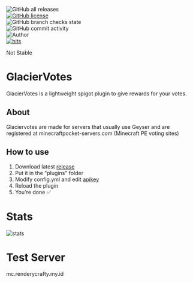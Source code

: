 ![GitHub all releases](https://img.shields.io/github/downloads/Khuirul-Huda/GlacierVotes/total?style=for-the-badge)<br>
[![GitHub license](https://img.shields.io/github/license/Khuirul-Huda/GlacierVotes?style=for-the-badge)](https://github.com/Khuirul-Huda/GlacierVotes/blob/main/LICENSE)<br>
![GitHub branch checks state](https://img.shields.io/github/checks-status/Khuirul-Huda/GlacierVotes/main?style=for-the-badge)<br>
![GitHub commit activity](https://img.shields.io/github/commit-activity/m/Khuirul-Huda/GlacierVotes?style=for-the-badge)<br>
![Author](https://img.shields.io/badge/AUTHOR-Khuirul%20Huda-green?style=for-the-badge)<br>
[![hits](https://hits.deltapapa.io/github/Khuirul-Huda/GlacierVotes.svg)](#)

Not Stable
# GlacierVotes
GlacierVotes is a lightweight spigot plugin to give rewards for your votes.

## About
Glaciervotes are made for servers that usually use Geyser and are registered at minecraftpocket-servers.com (Minecraft PE voting sites)

## How to use
1. Download latest [release](https://github.com/Khuirul-Huda/GlacierVotes/releases)
2. Put it in the "plugins" folder
3. Modify config.yml and edit [apikey](https://minecraftpocket-servers.com/servers/manage/)
4. Reload the plugin
5. You're done ✅

# Stats
![stats](https://bstats.org/signatures/bukkit/Glaciervotes.svg)

# Test Server
mc.renderycrafty.my.id


